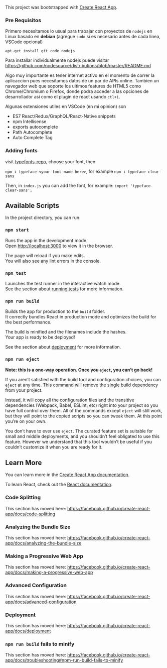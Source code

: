 This project was bootstrapped with [Create React App](https://github.com/facebook/create-react-app).

### Pre Requisitos

Primero necesitamos lo usual para trabajar con proyectos de `nodejs` en Linux basado en **debian** (agregue `sudo` si es necesario antes de cada linea, VSCode opcional)

```
apt-get install git code nodejs
```

Para installar individualmente nodejs puede visitar https://github.com/nodesource/distributions/blob/master/README.md

Algo muy importante es tener internet activo en el momento de correr la aplicaccion pues necesitamos datos de un par de APIs online. Tambien un navegador web que soporte los ultimos features de HTML5 como Chrome/Chromium o Firefox, donde podra acceder a las opciones de desarrollador asi como el plugin de react usando `ctl+i`.

Algunas extensiones utiles en VSCode (en mi opinion) son 

* ES7 React/Redux/GraphQL/React-Native snippets
* npm Intellisense
* exports autocomplete
* Path Autocomplete
* Auto Complete Tag

### Adding fonts

visit [typefonts-repo](https://github.com/KyleAMathews/typefaces), choose your font, then

`npm i typeface-<your font name here>`, for example `npm i typeface-clear-sans`

Then, in `index.js` you can add the font, for example: 
`import 'typeface-clear-sans';`

## Available Scripts

In the project directory, you can run:

### `npm start`

Runs the app in the development mode.<br>
Open [http://localhost:3000](http://localhost:3000) to view it in the browser.

The page will reload if you make edits.<br>
You will also see any lint errors in the console.

### `npm test`

Launches the test runner in the interactive watch mode.<br>
See the section about [running tests](https://facebook.github.io/create-react-app/docs/running-tests) for more information.

### `npm run build`

Builds the app for production to the `build` folder.<br>
It correctly bundles React in production mode and optimizes the build for the best performance.

The build is minified and the filenames include the hashes.<br>
Your app is ready to be deployed!

See the section about [deployment](https://facebook.github.io/create-react-app/docs/deployment) for more information.

### `npm run eject`

**Note: this is a one-way operation. Once you `eject`, you can’t go back!**

If you aren’t satisfied with the build tool and configuration choices, you can `eject` at any time. This command will remove the single build dependency from your project.

Instead, it will copy all the configuration files and the transitive dependencies (Webpack, Babel, ESLint, etc) right into your project so you have full control over them. All of the commands except `eject` will still work, but they will point to the copied scripts so you can tweak them. At this point you’re on your own.

You don’t have to ever use `eject`. The curated feature set is suitable for small and middle deployments, and you shouldn’t feel obligated to use this feature. However we understand that this tool wouldn’t be useful if you couldn’t customize it when you are ready for it.

## Learn More

You can learn more in the [Create React App documentation](https://facebook.github.io/create-react-app/docs/getting-started).

To learn React, check out the [React documentation](https://reactjs.org/).

### Code Splitting

This section has moved here: https://facebook.github.io/create-react-app/docs/code-splitting

### Analyzing the Bundle Size

This section has moved here: https://facebook.github.io/create-react-app/docs/analyzing-the-bundle-size

### Making a Progressive Web App

This section has moved here: https://facebook.github.io/create-react-app/docs/making-a-progressive-web-app

### Advanced Configuration

This section has moved here: https://facebook.github.io/create-react-app/docs/advanced-configuration

### Deployment

This section has moved here: https://facebook.github.io/create-react-app/docs/deployment

### `npm run build` fails to minify

This section has moved here: https://facebook.github.io/create-react-app/docs/troubleshooting#npm-run-build-fails-to-minify
